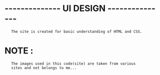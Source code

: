 # -------------- UI DESIGN ---------------

       The site is created for basic understanding of HTML and CSS.
        

# NOTE :
       The images used in this code(site) are taken from various 
       sites and not belongs to me... 
        
        
